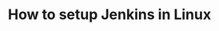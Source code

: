 ---
title: How to setup Jenkins in Linux
layout: post
featured-img: jenkins.png
cardcolor: red darken-1
youtubelink: https://www.youtube.com/embed/U4pnLY6q8gw
---